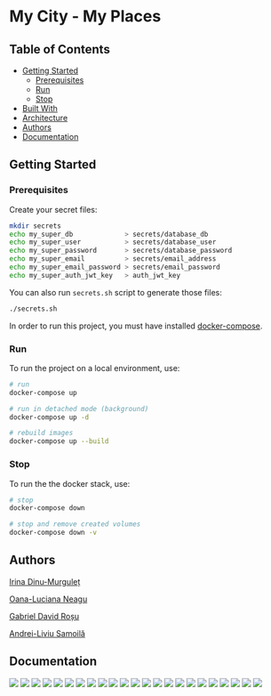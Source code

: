 # My City - My Places

## Table of Contents
  - [Getting Started](#getting-started)
    - [Prerequisites](#prerequisites)
    - [Run](#run)
    - [Stop](#stop)
  - [Built With](#built-with)
  - [Architecture](#architecture)
  - [Authors](#authors)
  - [Documentation](#documentation)

## Getting Started

### Prerequisites

Create your secret files:

```bash
mkdir secrets
echo my_super_db             > secrets/database_db
echo my_super_user           > secrets/database_user
echo my_super_password       > secrets/database_password
echo my_super_email          > secrets/email_address
echo my_super_email_password > secrets/email_password
echo my_super_auth_jwt_key   > auth_jwt_key
```

You can also run ```secrets.sh``` script to generate those files:

```bash
./secrets.sh
```

In order to run this project, you must have installed [docker-compose](https://docs.docker.com/compose/install/).

### Run

To run the project on a local environment, use:
```bash
# run
docker-compose up

# run in detached mode (background)
docker-compose up -d

# rebuild images
docker-compose up --build
```

### Stop

To run the the docker stack, use:
```bash
# stop
docker-compose down

# stop and remove created volumes
docker-compose down -v
```

## Authors

[Irina Dinu-Murguleț](https://github.com/IrinaDinu97)

[Oana-Luciana Neagu](https://github.com/nLuciana)

[Gabriel David Roșu](https://github.com/rosudavidg)

[Andrei-Liviu Samoilă](https://github.com/Andrei-Liviu)

## Documentation

<img src="./images/paper-01.png">
<img src="./images/paper-02.png">
<img src="./images/paper-03.png">
<img src="./images/paper-04.png">
<img src="./images/paper-05.png">
<img src="./images/paper-06.png">
<img src="./images/paper-07.png">
<img src="./images/paper-08.png">
<img src="./images/paper-09.png">
<img src="./images/paper-10.png">
<img src="./images/paper-11.png">
<img src="./images/paper-12.png">
<img src="./images/paper-13.png">
<img src="./images/paper-14.png">
<img src="./images/paper-15.png">
<img src="./images/paper-16.png">
<img src="./images/paper-17.png">
<img src="./images/paper-18.png">
<img src="./images/paper-19.png">
<img src="./images/paper-20.png">
<img src="./images/paper-21.png">
<img src="./images/paper-22.png">
<img src="./images/paper-23.png">
